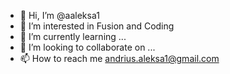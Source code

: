 - 👋 Hi, I’m @aaleksa1
- 👀 I’m interested in Fusion and Coding
- 🌱 I’m currently learning ...
- 💞️ I’m looking to collaborate on ...
- 📫 How to reach me andrius.aleksa1@gmail.com

<!---
aaleksa1/aaleksa1 is a ✨ special ✨ repository because its `README.md` (this file) appears on your GitHub profile.
You can click the Preview link to take a look at your changes.
--->
